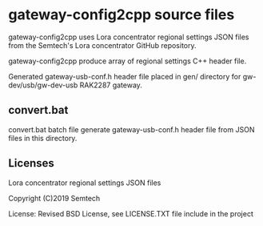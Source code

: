 # gateway-config2cpp source files

gateway-config2cpp uses Lora concentrator regional settings JSON files from the Semtech's
Lora concentrator GitHub repository.

gateway-config2cpp produce array of regional settings C++ header file.

Generated gateway-usb-conf.h header file placed in gen/ directory for gw-dev/usb/gw-dev-usb RAK2287 gateway.

## convert.bat

convert.bat batch file generate gateway-usb-conf.h header file from JSON files in this directory.

## Licenses

Lora concentrator regional settings JSON files

Copyright (C)2019 Semtech 

License: Revised BSD License, see LICENSE.TXT file include in the project

